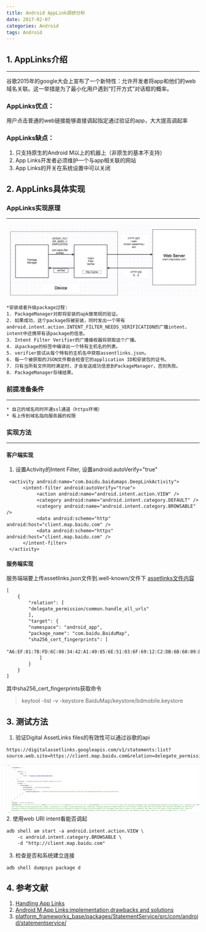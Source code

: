 ```yaml
---
title: Android AppLink调研分析 
date: 2017-02-07
categories: Android 
tags: Android
---
```


## 1. AppLinks介绍
---
谷歌2015年的google大会上宣布了一个新特性：允许开发者将app和他们的web域名关联。这一举措是为了最小化用户遇到“打开方式”对话框的概率。

### AppLinks优点：
用户点击普通的web链接能够直接调起指定通过验证的app，大大提高调起率

### AppLinks缺点：
1. 只支持原生的Android M以上的机器上（非原生的基本不支持）
2. App Links开发者必须维护一个与app相关联的网站
3. App Links的开关在系统设置中可以关闭

## 2. AppLinks具体实现
### AppLinks实现原理
***
![yuanlitu](applink/yuanlitu.jpg)

	*安装或者升级package过程:
	1. PackageManager对即将安装的apk做常规的验证。
	2. 如果成功，这个package将被安装，同时发出一个带有android.intent.action.INTENT_FILTER_NEEDS_VERIFICATION的广播intent，intent中还携带有该package的信息。
	3. Intent Filter Verifier的广播接收器将获取这个广播。
	4. 从package的标签中编译出一个特有主机名的列表。
	5. verifier尝试从每个特有的主机名中获取assentlinks.json。
	6. 每一个被获取的JSON文件都会检查它的application ID和安装包的证书。
	7. 只有当所有文件同时满足时，才会发送成功信息到PackageManager，否则失败。
	8. PackageManager存储结果。

### 前提准备条件
***
	* 自己的域名同时开通ssl通道（https环境）
	* 有上传到域名指向服务器的权限 

### 实现方法
***
#### 客户端实现
1. 设置Activity的Intent Filter, 设置android:autoVerify="true"

```
 <activity android:name="com.baidu.baidumaps.DeepLinkActivity">
      <intent-filter android:autoVerify="true">
           <action android:name="android.intent.action.VIEW" />
           <category android:name="android.intent.category.DEFAULT" />
           <category android:name="android.intent.category.BROWSABLE" />
           <data android:scheme="http" android:host="client.map.baidu.com" />
           <data android:scheme="https" android:host="client.map.baidu.com" />
      </intent-filter>
 </activity>
```
	
#### 服务端实现
服务端端要上传assetlinks.json文件到.well-known/文件下
[assetlinks文件内容](http://client.map.baidu.com/.well-known/assetlinks.json)
	
	[
		{
			"relation": [
			"delegate_permission/common.handle_all_urls"
			],
			"target": {
			"namespace": "android_app",
			"package_name": "com.baidu.BaiduMap",
			"sha256_cert_fingerprints": [
				"A6:EF:81:7B:FD:6C:08:34:42:A1:49:85:6E:51:03:6F:69:12:C2:DB:6B:60:09:DB81:27:CD:D6:41:E2:95:A9"
				]
			}	
		}
	]

其中sha256_cert_fingerprints获取命令
> keytool -list -v -keystore BaiduMap/keystore/bdmobile.keystore

## 3. 测试方法
1. 验证Digital AssetLinks files的有效性可以通过谷歌的api
```
https://digitalassetlinks.googleapis.com/v1/statements:list?source.web.site=https://client.map.baidu.com&relation=delegate_permission/common.handle_all_urls
```
![assetlink](applink/assetlinks.jpg)
2. 使用web URI intent看能否调起
```
adb shell am start -a android.intent.action.VIEW \
    -c android.intent.category.BROWSABLE \
    -d "http://client.map.baidu.com"
```
3. 检查是否和系统建立连接
```
adb shell dumpsys package d
```

## 4. 参考文献
1. [Handling App Links](https://developer.android.com/training/app-links/index.html)
2. [Android M App Links:implementation,drawbacks and solutions](http://blog.hokolinks.com/android-m-app-links-implementation-drawbacks/)
3. [platform_frameworks_base/packages/StatementService/src/com/android/statementservice/](https://github.com/android/platform_frameworks_base/tree/master/packages/StatementService/src/com/android/statementservice)


